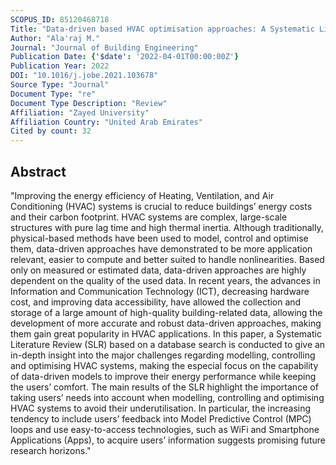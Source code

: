 ```yaml
---
SCOPUS_ID: 85120468718
Title: "Data-driven based HVAC optimisation approaches: A Systematic Literature Review"
Author: "Ala'raj M."
Journal: "Journal of Building Engineering"
Publication Date: {'$date': '2022-04-01T00:00:00Z'}
Publication Year: 2022
DOI: "10.1016/j.jobe.2021.103678"
Source Type: "Journal"
Document Type: "re"
Document Type Description: "Review"
Affiliation: "Zayed University"
Affiliation Country: "United Arab Emirates"
Cited by count: 32
---
```


## Abstract
"Improving the energy efficiency of Heating, Ventilation, and Air Conditioning (HVAC) systems is crucial to reduce buildings’ energy costs and their carbon footprint. HVAC systems are complex, large-scale structures with pure lag time and high thermal inertia. Although traditionally, physical-based methods have been used to model, control and optimise them, data-driven approaches have demonstrated to be more application relevant, easier to compute and better suited to handle nonlinearities. Based only on measured or estimated data, data-driven approaches are highly dependent on the quality of the used data. In recent years, the advances in Information and Communication Technology (ICT), decreasing hardware cost, and improving data accessibility, have allowed the collection and storage of a large amount of high-quality building-related data, allowing the development of more accurate and robust data-driven approaches, making them gain great popularity in HVAC applications. In this paper, a Systematic Literature Review (SLR) based on a database search is conducted to give an in-depth insight into the major challenges regarding modelling, controlling and optimising HVAC systems, making the especial focus on the capability of data-driven models to improve their energy performance while keeping the users’ comfort. The main results of the SLR highlight the importance of taking users’ needs into account when modelling, controlling and optimising HVAC systems to avoid their underutilisation. In particular, the increasing tendency to include users’ feedback into Model Predictive Control (MPC) loops and use easy-to-access technologies, such as WiFi and Smartphone Applications (Apps), to acquire users’ information suggests promising future research horizons."
